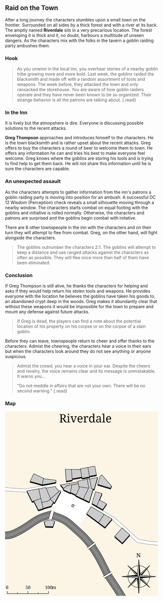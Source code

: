 ## Raid on the Town
After a long journey the characters stumbles upon a small town on the frontier. Surrounded on all sides by a thick forest and with a river at its back. The amptly named **Riverdale** sits in a very precarious location. The forest enveloping it is thick and it, no doubt, harbours a multitude of unseen dangers. As the characters mix with the folks in the tavern a goblin raiding party ambushes them.

### Hook
> As you unwine in the local inn, you overhear stories of a nearby goblin tribe growing more and more bold. Last week, the goblins raided the blacksmith and made off with a random assortment of tools and weapons. The week before, they attacked the town and only ransacked the storehouse. You are aware of how goblin raiders operate and they have never been known to be so organized. Their strange behavior is all the patrons are talking about.
{.read}

### In the Inn
It is lively but the atmopshere is dire. Everyone is discussing possible solutions to the recent attacks.

**Greg Thompson** approaches and introduces himself to the characters. He is the town blacksmith and is rather upset about the recent attacks. Greg offers to buy the characters a round of beer to welcome them to town. He offers any information he can and tries his best to make everyone feel welcome. Greg knows where the goblins are storing his tools and is trying to find help to get them back. He will not share this information until he is sure the characters are capable.

### An unexpected assault
As the characters attempts to gather information from the inn's patrons a goblin raiding party is moving into position for an ambush. A successful DC 12 Wisdom (Perception) check reveals a small silhouette moving through a nearby window. The characters starts combat on equal footing with the goblins and initiative is rolled normally. Otherwise, the characters and patrons are surprised and the goblins begin combat with initative.

There are 8 other townspeople in the inn with the characters and on their turn they will attempt to flee from combat. Greg, on the other hand, will fight alongside the characters.

>The goblins outnumber the characters 2:1. The goblins will attempt to keep a distance and use ranged attacks against the characters as often as possible. They will flee once more than half of them have been eliminated.

### Conclusion
If Greg Thompson is still alive, he thanks the characters for helping and asks if they would help return his stolen tools and weapons. He provides everyone with the location he believes the goblins have taken his goods to, an abandoned crypt deep in the woods. Greg makes it abundantly clear that without these weapons it would be impossible for the town to prepare and mount any defense against future attacks.

>If Greg is dead, the players can find a note about the potential location of his property on his corpse or on the corpse of a slain goblin.

Before they can leave, townspeople return to cheer and offer thanks to the characters. Admist the cheering, the characters hear a voice in their ears but when the characters look around they do not see anything or anyone suspicous.

>Admist the crowd, you hear a voice in your ear. Despite the cheers and revelry, the voice remains clear and its message is unmistakable. It warns you...
>
>"Do not meddle in affairs that are not your own. There will be no second warning."
{.read}

### Map
![Riverdale Town Map](../refs/map-riverdale.svg)